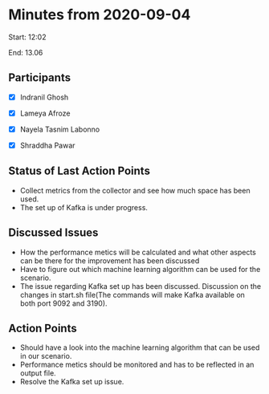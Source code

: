 # Minutes from 2020-09-04

Start: 12:02

End: 13.06


## Participants

* [X] Indranil Ghosh
* [X] Lameya Afroze
* [X] Nayela Tasnim Labonno
* [X] Shraddha Pawar


## Status of Last Action Points

* Collect metrics from the collector and see how much space has been used.
* The set up of Kafka is under progress. 

## Discussed Issues

* How the performance metics will be calculated and what other aspects can be there for the improvement has been discussed
* Have to figure out which machine learning algorithm can be used for the scenario.
* The issue regarding Kafka set up has been discussed. Discussion on the changes in start.sh file(The commands will make Kafka available on both port 9092 and 3190).

## Action Points

* Should have a look into the machine learning algorithm that can be used in our scenario.
* Performance metics should be monitored and has to be reflected in an output file.
* Resolve the Kafka set up issue. 
